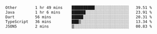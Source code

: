 <!--START_SECTION:waka-->

```txt
Other        1 hr 49 mins    ██████████░░░░░░░░░░░░░░░   39.51 %
Java         1 hr 6 mins     ██████░░░░░░░░░░░░░░░░░░░   23.91 %
Dart         56 mins         █████░░░░░░░░░░░░░░░░░░░░   20.31 %
TypeScript   36 mins         ███▒░░░░░░░░░░░░░░░░░░░░░   13.34 %
JSON5        2 mins          ▒░░░░░░░░░░░░░░░░░░░░░░░░   00.83 %
```

<!--END_SECTION:waka-->
